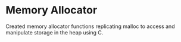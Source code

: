 # Memory Allocator
 Created memory allocator functions replicating malloc to access and manipulate storage in the heap using C.
